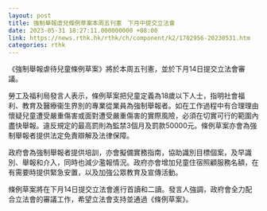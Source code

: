 ```yaml
---
layout: post
title: 強制舉報虐兒條例草案本周五刊憲　下月中提交立法會
date: 2023-05-31 18:27:11.000000000 +08:00
link: https://news.rthk.hk/rthk/ch/component/k2/1702956-20230531.htm
categories: rthk
---
```


《強制舉報虐待兒童條例草案》將於本周五刊憲，並於下月14日提交立法會審議。

勞工及福利局發言人表示，條例草案把兒童定義為18歲以下人士，指明社會福利、教育及醫療衞生界別的專業從業員為強制舉報者。如在工作過程中有合理理由懷疑兒童遭受嚴重傷害或面對遭受嚴重傷害的實際風險，必須在切實可行的範圍內盡快舉報。違反規定的最高罰則為監禁3個月及罰款50000元。條例草案亦會為強制舉報者提供法定免責辯解及法律保障。

政府會為強制舉報者提供培訓，亦會擬備實務指南，協助識別目標個案，及早識別、舉報和介入，同時也減少濫報情況。政府亦會增加兒童住宿照顧服務名額，在有需要時提供緊急安置，以及加強公眾教育及宣傳活動。

條例草案將在下月14日提交立法會進行首讀和二讀。發言人強調，政府會全力配合立法會的審議工作，希望立法會支持並通過《條例草案》。
